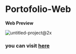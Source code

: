 # Portofolio-Web
**Web Preview**

![untitled-project@2x](https://user-images.githubusercontent.com/61271912/108167079-ba686880-7127-11eb-9baf-a53ab4b07c3b.jpeg)

### you can visit [here](http://47.254.216.45:81/)
